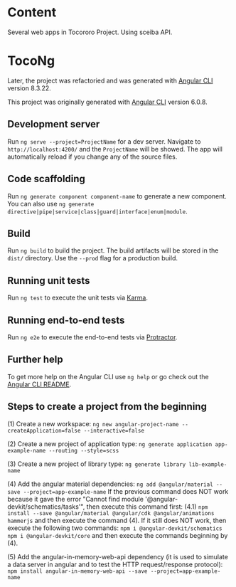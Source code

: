 # Content 

Several web apps in Tocororo Project. 
Using sceiba API.

# TocoNg

Later, the project was refactoried and was generated with [Angular CLI](https://github.com/angular/angular-cli) version 8.3.22.

This project was originally generated with [Angular CLI](https://github.com/angular/angular-cli) version 6.0.8.

## Development server

Run `ng serve --project=ProjectName` for a dev server. Navigate to `http://localhost:4200/` and the `ProjectName` will be showed. The app will automatically reload if you change any of the source files.

## Code scaffolding

Run `ng generate component component-name` to generate a new component. You can also use `ng generate directive|pipe|service|class|guard|interface|enum|module`.

## Build

Run `ng build` to build the project. The build artifacts will be stored in the `dist/` directory. Use the `--prod` flag for a production build.

## Running unit tests

Run `ng test` to execute the unit tests via [Karma](https://karma-runner.github.io).

## Running end-to-end tests

Run `ng e2e` to execute the end-to-end tests via [Protractor](http://www.protractortest.org/).

## Further help

To get more help on the Angular CLI use `ng help` or go check out the [Angular CLI README](https://github.com/angular/angular-cli/blob/master/README.md).

## Steps to create a project from the beginning

(1) Create a new workspace: 
`ng new angular-project-name --createApplication=false --interactive=false`

(2) Create a new project of application type: 
`ng generate application app-example-name --routing --style=scss`

(3) Create a new project of library type: 
`ng generate library lib-example-name`

(4) Add the angular material dependencies: 
`ng add @angular/material --save --project=app-example-name`
If the previous command does NOT work because it gave the error "Cannot find module '@angular-devkit/schematics/tasks'", then execute this command first: 
   (4.1) `npm install --save @angular/material @angular/cdk @angular/animations hammerjs`
   and then execute the command (4). 
   If it still does NOT work, then execute the following two commands: 
      `npm i @angular-devkit/schematics`
      `npm i @angular-devkit/core`
      and then execute the commands beginning by (4). 

(5) Add the angular-in-memory-web-api dependency (it is used to simulate a data server in angular and to test the HTTP request/response protocol): 
`npm install angular-in-memory-web-api --save --project=app-example-name`

